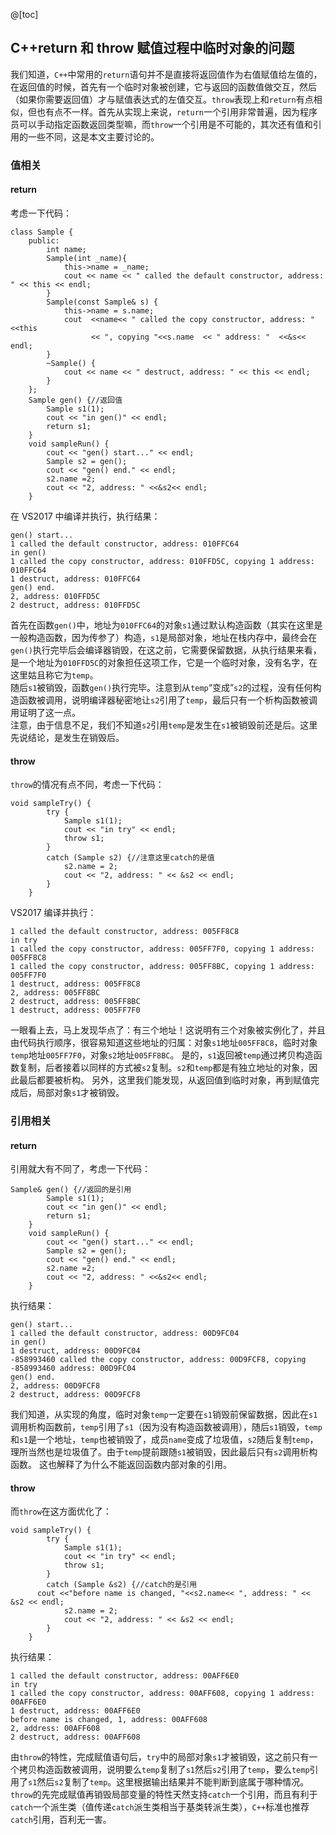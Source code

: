 @[toc]

## C++return 和 throw 赋值过程中临时对象的问题

我们知道，`C++`中常用的`return`语句并不是直接将返回值作为右值赋值给左值的，在返回值的时候，首先有一个临时对象被创建，它与返回的函数值做交互，然后（如果你需要返回值）才与赋值表达式的左值交互。`throw`表现上和`return`有点相似，但也有点不一样。首先从实现上来说，`return`一个引用非常普遍，因为程序员可以手动指定函数返回类型嘛，而`throw`一个引用是不可能的，其次还有值和引用的一些不同，这是本文主要讨论的。

### 值相关

#### return

考虑一下代码：

```
class Sample {
	public:
		int name;
		Sample(int _name){
			this->name = _name;
			cout << name << " called the default constructor, address: " << this << endl;
		}
		Sample(const Sample& s) {
			this->name = s.name;
			cout  <<name<< " called the copy constructor, address: "  <<this
                  << ", copying "<<s.name  << " address: "  <<&s<< endl;
		}
		~Sample() {
			cout << name << " destruct, address: " << this << endl;
		}
	};
	Sample gen() {//返回值
		Sample s1(1);
		cout << "in gen()" << endl;
		return s1;
	}
	void sampleRun() {
		cout << "gen() start..." << endl;
		Sample s2 = gen();
		cout << "gen() end." << endl;
		s2.name =2;
		cout << "2, address: " <<&s2<< endl;
	}
```

在 VS2017 中编译并执行，执行结果：

```
gen() start...
1 called the default constructor, address: 010FFC64
in gen()
1 called the copy constructor, address: 010FFD5C, copying 1 address: 010FFC64
1 destruct, address: 010FFC64
gen() end.
2, address: 010FFD5C
2 destruct, address: 010FFD5C
```

首先在函数`gen()`中，地址为`010FFC64`的对象`s1`通过默认构造函数（其实在这里是一般构造函数，因为传参了）构造，`s1`是局部对象，地址在栈内存中，最终会在`gen()`执行完毕后会编译器销毁，在这之前，它需要保留数据，从执行结果来看，是一个地址为`010FFD5C`的对象担任这项工作，它是一个临时对象，没有名字，在这里姑且称它为`temp`。  
随后`s1`被销毁，函数`gen()`执行完毕。注意到从`temp`“变成”`s2`的过程，没有任何构造函数被调用，说明编译器秘密地让`s2`引用了`temp`，最后只有一个析构函数被调用证明了这一点。  
注意，由于信息不足，我们不知道`s2`引用`temp`是发生在`s1`被销毁前还是后。这里先说结论，是发生在销毁后。

#### throw

`throw`的情况有点不同，考虑一下代码：

```
void sampleTry() {
		try {
			Sample s1(1);
			cout << "in try" << endl;
			throw s1;
		}
		catch (Sample s2) {//注意这里catch的是值
			s2.name = 2;
			cout << "2, address: " << &s2 << endl;
		}
	}
```

VS2017 编译并执行：

```
1 called the default constructor, address: 005FF8C8
in try
1 called the copy constructor, address: 005FF7F0, copying 1 address: 005FF8C8
1 called the copy constructor, address: 005FF8BC, copying 1 address: 005FF7F0
1 destruct, address: 005FF8C8
2, address: 005FF8BC
2 destruct, address: 005FF8BC
1 destruct, address: 005FF7F0
```

一眼看上去，马上发现华点了：有三个地址！这说明有三个对象被实例化了，并且由代码执行顺序，很容易知道这些地址的归属：对象`s1`地址`005FF8C8`，临时对象`temp`地址`005FF7F0`，对象`s2`地址`005FF8BC`。
是的，`s1`返回被`temp`通过拷贝构造函数复制，后者接着以同样的方式被`s2`复制。`s2`和`temp`都是有独立地址的对象，因此最后都要被析构。
另外，这里我们能发现，从返回值到临时对象，再到赋值完成后，局部对象`s1`才被销毁。

### 引用相关

#### return

引用就大有不同了，考虑一下代码：

```
Sample& gen() {//返回的是引用
		Sample s1(1);
		cout << "in gen()" << endl;
		return s1;
	}
	void sampleRun() {
		cout << "gen() start..." << endl;
		Sample s2 = gen();
		cout << "gen() end." << endl;
		s2.name =2;
		cout << "2, address: " <<&s2<< endl;
	}
```

执行结果：

```
gen() start...
1 called the default constructor, address: 00D9FC04
in gen()
1 destruct, address: 00D9FC04
-858993460 called the copy constructor, address: 00D9FCF8, copying -858993460 address: 00D9FC04
gen() end.
2, address: 00D9FCF8
2 destruct, address: 00D9FCF8
```

我们知道，从实现的角度，临时对象`temp`一定要在`s1`销毁前保留数据，因此在`s1`调用析构函数前，`temp`引用了`s1`（因为没有构造函数被调用），随后`s1`销毁，`temp`和`s1`是一个地址，`temp`也被销毁了，成员`name`变成了垃圾值，`s2`随后复制`temp`，理所当然也是垃圾值了。由于`temp`提前跟随`s1`被销毁，因此最后只有`s2`调用析构函数。
这也解释了为什么不能返回函数内部对象的引用。

#### throw

而`throw`在这方面优化了：

```
void sampleTry() {
		try {
			Sample s1(1);
			cout << "in try" << endl;
			throw s1;
		}
		catch (Sample &s2) {//catch的是引用
      cout <<"before name is changed, "<<s2.name<< ", address: " << &s2 << endl;
			s2.name = 2;
			cout << "2, address: " << &s2 << endl;
		}
	}
```

执行结果：

```
1 called the default constructor, address: 00AFF6E0
in try
1 called the copy constructor, address: 00AFF608, copying 1 address: 00AFF6E0
1 destruct, address: 00AFF6E0
before name is changed, 1, address: 00AFF608
2, address: 00AFF608
2 destruct, address: 00AFF608
```

由`throw`的特性，完成赋值语句后，`try`中的局部对象`s1`才被销毁，这之前只有一个拷贝构造函数被调用，说明要么`temp`复制了`s1`然后`s2`引用了`temp`，要么`temp`引用了`s1`然后`s2`复制了`temp`。这里根据输出结果并不能判断到底属于哪种情况。
`throw`的先完成赋值再销毁局部变量的特性天然支持`catch`一个引用，而且有利于`catch`一个派生类（值传递`catch`派生类相当于基类转派生类），`C++`标准也推荐`catch`引用，百利无一害。
